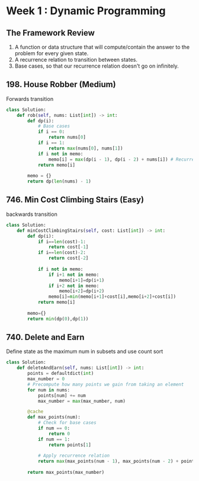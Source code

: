 # Week 1 : Dynamic Programming

## The Framework Review

1. A function or data structure that will compute/contain the answer to the problem for every given state.
2. A recurrence relation to transition between states.
3. Base cases, so that our recurrence relation doesn't go on infinitely.

## 198. House Robber (Medium)
Forwards transition
```python
class Solution:
    def rob(self, nums: List[int]) -> int:
        def dp(i):
            # Base cases
            if i == 0: 
                return nums[0]            
            if i == 1: 
                return max(nums[0], nums[1])            
            if i not in memo:
                memo[i] = max(dp(i - 1), dp(i - 2) + nums[i]) # Recurrence relation
            return memo[i]
        
        memo = {}
        return dp(len(nums) - 1)
```

## 746. Min Cost Climbing Stairs (Easy)
backwards transition
```python
class Solution:
    def minCostClimbingStairs(self, cost: List[int]) -> int:
        def dp(i):
            if i==len(cost)-1:
                return cost[-1]
            if i==len(cost)-2:
                return cost[-2]
            
            if i not in memo:
                if i+1 not in memo:
                    memo[i+1]=dp(i+1)
                if i+2 not in memo:
                    memo[i+2]=dp(i+2)
                memo[i]=min(memo[i+1]+cost[i],memo[i+2]+cost[i])
            return memo[i]
        
        memo={}
        return min(dp(0),dp(1))
```

## 740. Delete and Earn
Define state as the maximum num in subsets and use count sort
```python
class Solution:
    def deleteAndEarn(self, nums: List[int]) -> int:
        points = defaultdict(int)
        max_number = 0
        # Precompute how many points we gain from taking an element
        for num in nums:
            points[num] += num
            max_number = max(max_number, num)

        @cache
        def max_points(num):
            # Check for base cases
            if num == 0:
                return 0
            if num == 1:
                return points[1]
            
            # Apply recurrence relation
            return max(max_points(num - 1), max_points(num - 2) + points[num])
        
        return max_points(max_number)
```
